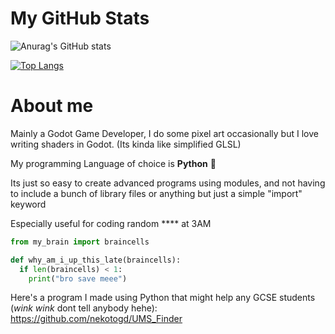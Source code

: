 # My GitHub Stats

![Anurag's GitHub stats](https://github-readme-stats.vercel.app/api?username=nekotogd&show_icons=true&theme=radical)

[![Top Langs](https://github-readme-stats.vercel.app/api/top-langs/?username=nekotogd&theme=onedark&layout=compact)](https://github.com/anuraghazra/github-readme-stats)

<h1>About me</h1>

Mainly a Godot Game Developer, I do some pixel art occasionally but I love writing shaders in Godot. (Its kinda like simplified GLSL)

My programming Language of choice is **Python** 🐍

Its just so easy to create advanced programs using modules, and not having to include a bunch of library files or anything but just a simple "import" keyword

Especially useful for coding random \**** at 3AM

```python
from my_brain import braincells

def why_am_i_up_this_late(braincells):
  if len(braincells) < 1:
    print("bro save meee")
```

Here's a program I made using Python that might help any GCSE students (*wink wink* dont tell anybody hehe): https://github.com/nekotogd/UMS_Finder
